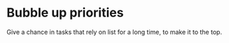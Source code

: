 # Bubble up priorities

Give a chance in tasks that rely on list for a long time, to make it to the top.
